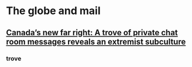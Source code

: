 # The globe and mail

## [Canada’s new far right: A trove of private chat room messages reveals an extremist subculture](https://www.theglobeandmail.com/canada/article-canadas-new-far-right-a-trove-of-private-chat-room-messages-reveals/)

### trove

